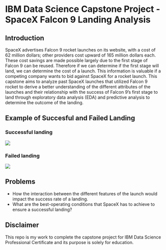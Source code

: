 # IBM Data Science Capstone Project - SpaceX Falcon 9 Landing Analysis

## Introduction
SpaceX advertises Falcon 9 rocket launches on its website, with a cost of 62 million dollars; other providers cost upward of 165 million dollars each. These cost savings are made possible largely due to the first stage of Falcon 9 can be reused. Therefore if we can determine if the first stage will land, we can determine the cost of a launch. This information is valuable if a competing company wants to bid against SpaceX for a rocket launch. This capstone aims to analyze past SpaceX launches that utilized Falcon 9 rocket to derive a better understanding of the different attributes of the launches and their relationship with the success of Falcon 9’s first stage to land through exploratory data analysis (EDA) and predictive analysis to determine the outcome of the landing.

## Example of Succesful and Failed Landing
### Successful landing
![](https://github.com/amrhkm/ibm_capstone_spacex/blob/main/miscellaneous/successful_landing.gif)
### Failed landing
![](https://github.com/amrhkm/ibm_capstone_spacex/blob/main/miscellaneous/failed_landing.gif)

## Problems
- How the interaction between the different features of the launch would impact the success rate of a landing.
- What are the best-operating conditions that SpaceX has to achieve to ensure a successful landing?

## Disclaimer
This repo is my work to complete the capstone project for IBM Data Science Professional Certificate and its purpose is solely for education.
